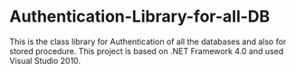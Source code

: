 # Authentication-Library-for-all-DB
This is the class library for Authentication of all the databases and also for stored procedure. This project is based on .NET Framework 4.0 and used Visual Studio 2010.
